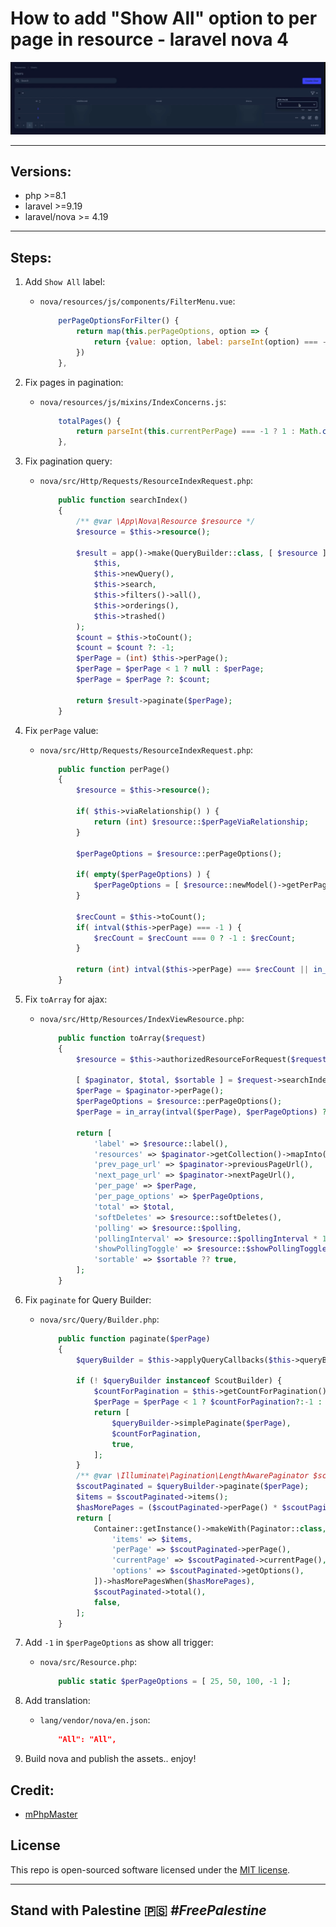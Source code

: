 # How to add "Show All" option to per page in resource - laravel nova 4


![screenshot](preview.gif)

---

## Versions:
* php >=8.1
* laravel >=9.19
* laravel/nova >= 4.19

---

## Steps:
1. Add `Show All` label: 
   * `nova/resources/js/components/FilterMenu.vue`:
       ```javascript
           perPageOptionsForFilter() {
               return map(this.perPageOptions, option => {
                   return {value: option, label: parseInt(option) === -1 ? Nova.translate('All') : option}
               })
           },
       ```

2. Fix pages in pagination:
   * `nova/resources/js/mixins/IndexConcerns.js`:
       ```javascript
           totalPages() {
               return parseInt(this.currentPerPage) === -1 ? 1 : Math.ceil(this.allMatchingResourceCount / this.currentPerPage)
           },
       ```

3. Fix pagination query:
   * `nova/src/Http/Requests/ResourceIndexRequest.php`:
       ```php
           public function searchIndex()
           {
               /** @var \App\Nova\Resource $resource */
               $resource = $this->resource();
        
               $result = app()->make(QueryBuilder::class, [ $resource ])->search(
                   $this,
                   $this->newQuery(),
                   $this->search,
                   $this->filters()->all(),
                   $this->orderings(),
                   $this->trashed()
               );
               $count = $this->toCount();
               $count = $count ?: -1;
               $perPage = (int) $this->perPage();
               $perPage = $perPage < 1 ? null : $perPage;
               $perPage = $perPage ?: $count;
    
               return $result->paginate($perPage);
           }
       ```

4. Fix `perPage` value:
   * `nova/src/Http/Requests/ResourceIndexRequest.php`:
       ```php
           public function perPage()
           {
               $resource = $this->resource();
        
               if( $this->viaRelationship() ) {
                   return (int) $resource::$perPageViaRelationship;
               }
        
               $perPageOptions = $resource::perPageOptions();
        
               if( empty($perPageOptions) ) {
                   $perPageOptions = [ $resource::newModel()->getPerPage() ];
               }
        
               $recCount = $this->toCount();
               if( intval($this->perPage) === -1 ) {
                   $recCount = $recCount === 0 ? -1 : $recCount;
               }
        
               return (int) intval($this->perPage) === $recCount || in_array($this->perPage, $perPageOptions) ? $this->perPage : $perPageOptions[ 0 ];
           }
       ```

4. Fix `toArray` for ajax:
   * `nova/src/Http/Resources/IndexViewResource.php`:
       ```php
           public function toArray($request)
           {
               $resource = $this->authorizedResourceForRequest($request);
        
               [ $paginator, $total, $sortable ] = $request->searchIndex();
               $perPage = $paginator->perPage();
               $perPageOptions = $resource::perPageOptions();
               $perPage = in_array(intval($perPage), $perPageOptions) ? $perPage : -1;
        
               return [
                   'label' => $resource::label(),
                   'resources' => $paginator->getCollection()->mapInto($resource)->map->serializeForIndex($request),
                   'prev_page_url' => $paginator->previousPageUrl(),
                   'next_page_url' => $paginator->nextPageUrl(),
                   'per_page' => $perPage,
                   'per_page_options' => $perPageOptions,
                   'total' => $total,
                   'softDeletes' => $resource::softDeletes(),
                   'polling' => $resource::$polling,
                   'pollingInterval' => $resource::$pollingInterval * 1000,
                   'showPollingToggle' => $resource::$showPollingToggle,
                   'sortable' => $sortable ?? true,
               ];
           }
       ```

5. Fix `paginate` for Query Builder:
    * `nova/src/Query/Builder.php`:
        ```php
            public function paginate($perPage)
            {
                $queryBuilder = $this->applyQueryCallbacks($this->queryBuilder);
            
                if (! $queryBuilder instanceof ScoutBuilder) {
                    $countForPagination = $this->getCountForPagination();
                    $perPage = $perPage < 1 ? $countForPagination?:-1 : $perPage;
                    return [
                        $queryBuilder->simplePaginate($perPage),
                        $countForPagination,
                        true,
                    ];
                }
                /** @var \Illuminate\Pagination\LengthAwarePaginator $scoutPaginated */
                $scoutPaginated = $queryBuilder->paginate($perPage);
                $items = $scoutPaginated->items();
                $hasMorePages = ($scoutPaginated->perPage() * $scoutPaginated->currentPage()) < $scoutPaginated->total();
                return [
                    Container::getInstance()->makeWith(Paginator::class, [
                        'items' => $items,
                        'perPage' => $scoutPaginated->perPage(),
                        'currentPage' => $scoutPaginated->currentPage(),
                        'options' => $scoutPaginated->getOptions(),
                    ])->hasMorePagesWhen($hasMorePages),
                    $scoutPaginated->total(),
                    false,
                ];
            }
        ```

6. Add `-1` in `$perPageOptions` as show all trigger:
   * `nova/src/Resource.php`:
       ```php
           public static $perPageOptions = [ 25, 50, 100, -1 ];
       ```

7. Add translation:
   * `lang/vendor/nova/en.json`:
       ```json
           "All": "All",
       ```

8. Build nova and publish the assets.. enjoy!



## Credit:
* [mPhpMaster](https://github.com/mPhpMaster)

## License

This repo is open-sourced software licensed under the [MIT license](https://github.com/mPhpMaster/laravel-nova-add-show-all-results/blob/master/LICENSE).

***

## Stand with Palestine 🇵🇸 <i>#FreePalestine</i>
